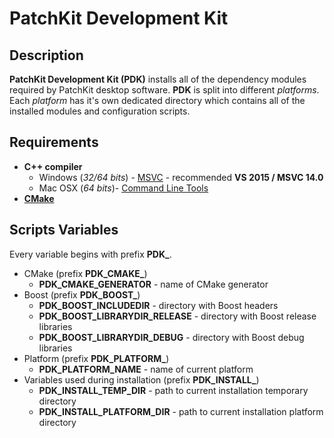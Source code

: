 # PatchKit Development Kit

## Description

**PatchKit Development Kit (PDK)** installs all of the dependency modules required by PatchKit desktop software. **PDK** is split into different *platforms*. Each *platform* has it's own dedicated directory which contains all of the installed modules and configuration scripts.

## Requirements

* **C++ compiler**
  * Windows (*32/64 bits*) - [MSVC](https://www.visualstudio.com/downloads/) - recommended **VS 2015 / MSVC 14.0**
  * Mac OSX (*64 bits*)- [Command Line Tools](http://osxdaily.com/2014/02/12/install-command-line-tools-mac-os-x/)
* [**CMake**](https://cmake.org/download/)

## Scripts Variables

Every variable begins with prefix **PDK_**.

* CMake (prefix **PDK_CMAKE_**)
  * **PDK_CMAKE_GENERATOR** - name of CMake generator
* Boost (prefix **PDK_BOOST_**)
  * **PDK_BOOST_INCLUDEDIR** - directory with Boost headers
  * **PDK_BOOST_LIBRARYDIR_RELEASE** - directory with Boost release libraries
  * **PDK_BOOST_LIBRARYDIR_DEBUG** - directory with Boost debug libraries
* Platform (prefix **PDK_PLATFORM_**)
  * **PDK_PLATFORM_NAME** - name of current platform
* Variables used during installation (prefix **PDK_INSTALL_**)
  * **PDK_INSTALL_TEMP_DIR** - path to current installation temporary directory
  * **PDK_INSTALL_PLATFORM_DIR** - path to current installation platform directory